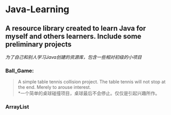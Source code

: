 # Java-Learning
## A resource library created to learn Java for myself and others learners. Include some preliminary projects
*为了自己和别人学习Java创建的资源库，包含一些相对初级的小项目*<br>


### Ball_Game:
>A simple table tennis collision project. The table tennis will not stop at the end. Merely to arouse interest.<br>
>*一个简单的桌球碰撞项目，桌球最后不会停止。仅仅是引起兴趣所作。<br>

### ArrayList

